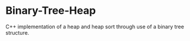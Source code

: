 Binary-Tree-Heap
================

C++ implementation of a heap and heap sort through use of a binary tree structure.
